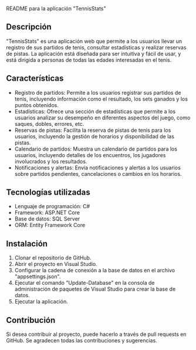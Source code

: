 README para la aplicación "TennisStats"

## Descripción
"TennisStats" es una aplicación web que permite a los usuarios llevar un registro de sus partidos de tenis, consultar estadísticas y realizar reservas de pistas. La aplicación está diseñada para ser intuitiva y fácil de usar, y está dirigida a personas de todas las edades interesadas en el tenis.

## Características
- Registro de partidos: Permite a los usuarios registrar sus partidos de tenis, incluyendo información como el resultado, los sets ganados y los puntos obtenidos.
- Estadísticas: Ofrece una sección de estadísticas que permite a los usuarios analizar su desempeño en diferentes aspectos del juego, como saques, dobles, errores, etc.
- Reservas de pistas: Facilita la reserva de pistas de tenis para los usuarios, incluyendo la gestión de horarios y disponibilidad de las pistas.
- Calendario de partidos: Muestra un calendario de partidos para los usuarios, incluyendo detalles de los encuentros, los jugadores involucrados y los resultados.
- Notificaciones y alertas: Envía notificaciones y alertas a los usuarios sobre partidos pendientes, cancelaciones o cambios en los horarios.

## Tecnologías utilizadas
- Lenguaje de programación: C#
- Framework: ASP.NET Core
- Base de datos: SQL Server
- ORM: Entity Framework Core

## Instalación
1. Clonar el repositorio de GitHub.
2. Abrir el proyecto en Visual Studio.
3. Configurar la cadena de conexión a la base de datos en el archivo "appsettings.json".
4. Ejecutar el comando "Update-Database" en la consola de administración de paquetes de Visual Studio para crear la base de datos.
5. Ejecutar la aplicación.

## Contribución
Si desea contribuir al proyecto, puede hacerlo a través de pull requests en GitHub. Se agradecen todas las contribuciones y sugerencias.
